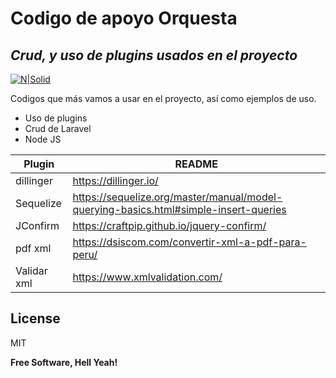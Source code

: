 # Codigo de apoyo Orquesta
## _Crud, y uso de plugins usados en el proyecto_

[![N|Solid](https://cldup.com/dTxpPi9lDf.thumb.png)](https://ssays-oquesta.com)

Codigos que más vamos a usar en el proyecto, así como ejemplos de uso.

- Uso de plugins
- Crud de Laravel
- Node JS

| Plugin | README |
| ------ | ------ |
| dillinger | https://dillinger.io/ |
| Sequelize | https://sequelize.org/master/manual/model-querying-basics.html#simple-insert-queries |
| JConfirm | https://craftpip.github.io/jquery-confirm/ |
| pdf xml | https://dsiscom.com/convertir-xml-a-pdf-para-peru/ |
| Validar xml | https://www.xmlvalidation.com/ |


## License

MIT

**Free Software, Hell Yeah!**

